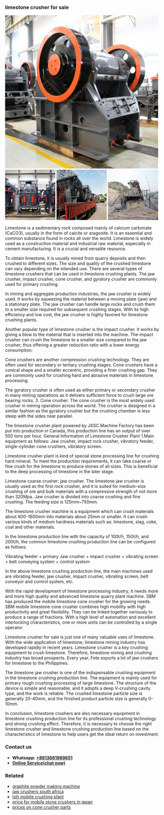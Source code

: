 <h3>limestone crusher for sale</h3><img src='1704856723.jpg' alt=''><p>Limestone is a sedimentary rock composed mainly of calcium carbonate (CaCO3), usually in the form of calcite or aragonite. It is an essential and common substance found in rocks all over the world. Limestone is widely used as a construction material and industrial raw material, especially in cement manufacturing. It is a crucial and versatile resource.</p><p>To obtain limestone, it is usually mined from quarry deposits and then crushed to different sizes. The size and quality of the crushed limestone can vary depending on the intended use. There are several types of limestone crushers that can be used in limestone crushing plants. The jaw crusher, impact crusher, cone crusher, and gyratory crusher are commonly used for primary crushing.</p><p>In mining and aggregate production industries, the jaw crusher is widely used. It works by squeezing the material between a moving plate (jaw) and a stationary plate. The jaw crusher can handle large rocks and crush them to a smaller size required for subsequent crushing stages. With its high efficiency and low cost, the jaw crusher is highly favored for limestone crushing plants.</p><p>Another popular type of limestone crusher is the impact crusher. It works by giving a blow to the material that is inserted into the machine. The impact crusher can crush the limestone to a smaller size compared to the jaw crusher, thus offering a greater reduction ratio with a lower energy consumption.</p><p>Cone crushers are another compression crushing technology. They are often used for secondary or tertiary crushing stages. Cone crushers have a conical shape and a smaller eccentric, providing a finer crushing gap. They are commonly used for crushing hard and abrasive materials in limestone processing.</p><p>The gyratory crusher is often used as either primary or secondary crusher in many mining operations as it delivers sufficient force to crush large ore bearing rocks. 3. Cone crusher. The cone crusher is the most widely used crusher in mining operation across the world. The crusher is designed in a similar fashion as the gyratory crusher but the crushing chamber is less steep with the sides near parallel.</p><p>The limestone crusher plant powered by JXSC Machine Factory has been put into production in Canada, this production line has an output of over 500 tons per hour. General Information of Limestone Crusher Plant 1.Main equipment as follows: Jaw crusher, impact rock crusher, vibratory feeder, single-cylinder cone crushers, vibratory screen.</p><p>Limestone crusher plant is kind of special stone processing line for crushing hard mineral. To meet the production requirements, it can take coarse or fine crush for the limestone to produce stones of all sizes. This is beneficial to the deep processing of limestone in the later stage.</p><p>Limestone coarse crusher: jaw crusher. The limestone jaw crusher is usually used as the first rock crusher, and it is suited for medium-size crushing of ore and bulk materials with a compressive strength of not more than 320Mpa. Jaw crusher is divided into coarse crushing and fine crushing. The feeding size is 125mm~750mm.</p><p>The limestone crusher machine is a equipment which can crush materials about 600-1800mm into materials about 25mm or smaller. It can crush various kinds of medium hardness materials such as: limestone, slag, coke, coal and other materials.</p><p>In the limestone production line with the capacity of 100t/h, 150t/h, and 200t/h, the common limestone crushing production line can be configured as follows:</p><p>Vibrating feeder + primary Jaw crusher + impact crusher + vibrating screen + belt conveying system + control system</p><p>In the above limestone crushing production line, the main machines used are vibrating feeder, jaw crusher, impact crusher, vibrating screen, belt conveyor and control system, etc.</p><p>With the rapid development of limestone processing industry, it needs more and more high quality and advanced limestone quarry plant machine. SBM has produced the mobile limestone cone crusher for the growing needs. SBM mobile limestone cone crusher combines high mobility with high productivity and great flexibility. They can be linked together variously to produce a range of fractions. With a high level of automation and excellent interlocking characteristics, one or more units can be controlled by a single operator.</p><p>Limestone crusher for sale is just one of many valuable uses of limestone. With the wide application of limestone, limestone mining industry has developed rapidly in recent years. Limestone crusher is a key crushing equipment to crush limestone. Therefore, limestone mining and crushing industry has broad prospects. Every year, Fote exports a lot of jaw crushers for limestone to the Philippines.</p><p>The limestone jaw crusher is one of the indispensable crushing equipment in the limestone crushing production line. The equipment is mainly used for primary rough crushing processing of large limestone. The structure of the device is simple and reasonable, and it adopts a deep V-crushing cavity type, and the work is reliable. The crushed limestone particle size is generally 20-40mm, and the finished product particle size is generally 0-10mm.</p><p>In conclusion, limestone crushers are also necessary equipment in limestone crushing production line for its professional crushing technology and strong crushing effect. Therefore, it is necessary to choose the right limestone crusher and limestone crushing production line based on the characteristics of limestone to help users get the ideal return on investment.</p><h3>Contact us</h3><ul><li><strong>Whatsapp:&nbsp;<a href="https://wa.me/8613661969651">+8613661969651</a></strong></li><li><a href="https://swt.shibang-china.com/?git&amp;zhl&amp;limestone crusher for sale"><strong>Online Service(chat now)</strong></a></li></ul><h3>Related</h3><ul><li><a href='graphite powder making machine.md'>graphite powder making machine</a></li><li><a href='jaw crushers south africa.md'>jaw crushers south africa</a></li><li><a href='tph mobile crushing plant.md'>tph mobile crushing plant</a></li><li><a href='price for mobile stone crushers in japan.md'>price for mobile stone crushers in japan</a></li><li><a href='prices on cone crusher parts.md'>prices on cone crusher parts</a></li></ul>